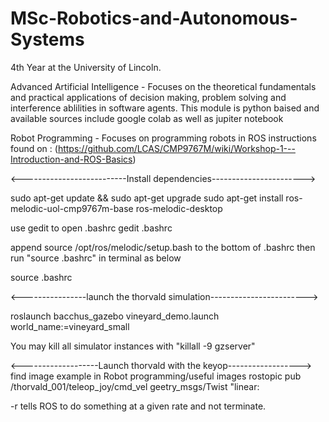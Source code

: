 # MSc-Robotics-and-Autonomous-Systems
4th Year at the University of Lincoln.

Advanced Artificial Intelligence - Focuses on the theoretical fundamentals and practical applications of decision making, problem solving and interference ablilities in software agents. This module is python baised and available sources include google colab as well as jupiter notebook

Robot Programming - Focuses on programming robots in ROS
instructions found on : (https://github.com/LCAS/CMP9767M/wiki/Workshop-1---Introduction-and-ROS-Basics)

<--------------------------Install dependencies----------------------->

sudo apt-get update && sudo apt-get upgrade
sudo apt-get install ros-melodic-uol-cmp9767m-base ros-melodic-desktop

use gedit to open .bashrc
gedit .bashrc

append source /opt/ros/melodic/setup.bash to the bottom of .bashrc
then run "source .bashrc" in terminal as below

source .bashrc

<----------------launch the thorvald simulation------------------------>

roslaunch bacchus_gazebo vineyard_demo.launch world_name:=vineyard_small

You may kill all simulator instances with "killall -9 gzserver"

<-------------------Launch thorvald with the keyop------------------>
find image example in Robot programming/useful images
rostopic pub /thorvald_001/teleop_joy/cmd_vel geetry_msgs/Twist "linear:

-r tells ROS to do something at a given rate and not terminate.
